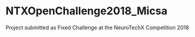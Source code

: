 # NTXOpenChallenge2018_Micsa
Project submitted as Fixed Challenge at the NeuroTechX Competition 2018
